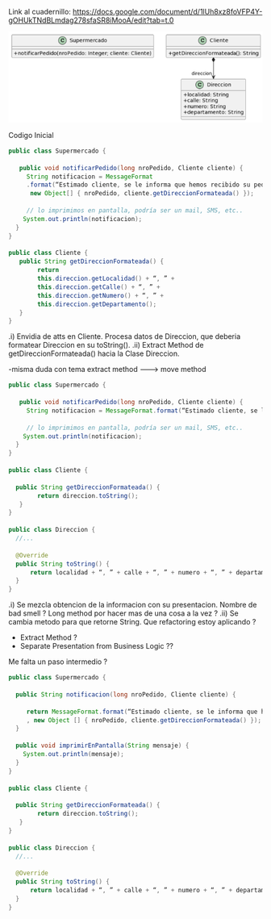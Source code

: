 Link al cuadernillo: https://docs.google.com/document/d/1lUh8xz8foVFP4Y-gOHUkTNdBLmdag278sfaSR8iMooA/edit?tab=t.0

![alt text](image-2.png)

Codigo Inicial

``` java
public class Supermercado {

   public void notificarPedido(long nroPedido, Cliente cliente) {
     String notificacion = MessageFormat
     .format(“Estimado cliente, se le informa que hemos recibido su pedido con número {0}, el cual será enviado a la dirección {1}”, 
      new Object[] { nroPedido, cliente.getDireccionFormateada() });

     // lo imprimimos en pantalla, podría ser un mail, SMS, etc..
    System.out.println(notificacion);
  }
}

public class Cliente {
   public String getDireccionFormateada() {
        return 
		this.direccion.getLocalidad() + “, ” +
		this.direccion.getCalle() + “, ” +
		this.direccion.getNumero() + “, ” +
		this.direccion.getDepartamento();
   }
}
```

.i) Envidia de atts en Cliente. Procesa datos de Direccion, que deberia formatear Direccion en su toString().
.ii) Extract Method de getDireccionFormateada() hacia la Clase Direccion.

-misma duda con tema extract method ---> move method

``` java
public class Supermercado {

   public void notificarPedido(long nroPedido, Cliente cliente) {
     String notificacion = MessageFormat.format(“Estimado cliente, se le informa que hemos recibido su pedido con número {0}, el cual será enviado a la dirección {1}”, new Object[] { nroPedido, cliente.getDireccionFormateada() });

     // lo imprimimos en pantalla, podría ser un mail, SMS, etc..
    System.out.println(notificacion);
  }
}

public class Cliente {

  public String getDireccionFormateada() {
        return direccion.toString();
   }
}

public class Direccion {
  //...

  @Override
  public String toString() {
      return localidad + “, ” + calle + “, ” + numero + “, ” + departamento;
  }
}
```

.i) Se mezcla obtencion de la informacion con su presentacion. Nombre de bad smell ? Long method por hacer mas de una cosa a la vez ?
.ii) Se cambia metodo para que retorne String. Que refactoring estoy aplicando ?
- Extract Method ?
- Separate Presentation from Business Logic ??

Me falta un paso intermedio ?

``` java
public class Supermercado {

  public String notificacion(long nroPedido, Cliente cliente) {
     
     return MessageFormat.format(“Estimado cliente, se le informa que hemos recibido su pedido con número {0}, el cual será enviado a la dirección {1}”
     , new Object [] { nroPedido, cliente.getDireccionFormateada() });
  }

  public void imprimirEnPantalla(String mensaje) {
    System.out.println(mensaje);
  }
}

public class Cliente {

  public String getDireccionFormateada() {
        return direccion.toString();
   }
}

public class Direccion {
  //...

  @Override
  public String toString() {
      return localidad + “, ” + calle + “, ” + numero + “, ” + departamento;
  }
}
```